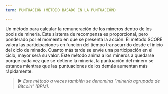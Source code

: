 ```yaml
---
term: PUNTUACIÓN (MÉTODO BASADO EN LA PUNTUACIÓN)

---
```

Un método para calcular la remuneración de los mineros dentro de los pools de minería. Este sistema de recompensa es proporcional, pero ponderado por el momento en que se presenta la acción. El método SCORE valora las participaciones en función del tiempo transcurrido desde el inicio del ciclo de minado. Cuanto más tarde se envíe una participación en el ciclo, mayor será su valor. Este método anima a los mineros a quedarse porque cada vez que se detiene la minería, la puntuación del minero se estanca mientras que las puntuaciones de los demás aumentan más rápidamente.

> ► *Este método a veces también se denomina "minería agrupada de Bitcoin" (BPM).*